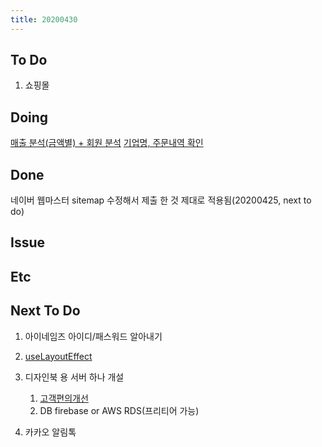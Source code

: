 ```yaml
---
title: 20200430
---
```


## To Do

1. 쇼핑몰

## Doing

[매출 분석(금액별) + 회원 분석](https://docs.google.com/spreadsheets/d/1dwSUoILubWhU6qzmKu8sl046kc7_Kjrq8DotOievHMs/edit?usp=drive_web&ouid=100720800830700981560)
[기업명, 주문내역 확인](https://docs.google.com/spreadsheets/d/1v8p4h45DnZfbxqHgYjVg4q_e18QBhC4UrQtg8DwmMxE/edit)

## Done

네이버 웹마스터 sitemap 수정해서 제출 한 것 제대로 적용됨(20200425, next to do)

## Issue

## Etc

## Next To Do

1. 아이네임즈 아이디/패스워드 알아내기

2. [useLayoutEffect](https://www.youtube.com/watch?v=ommC6fS1SZg&list=PLN3n1USn4xlmyw3ebYuZmGp60mcENitdM&index=4)
3. 디자인북 용 서버 하나 개설
   1. [ 고객편의개선 ](https://www.notion.so/ec91e42cfe2a40da8c1f01f5d3c83c4a)
   2. DB firebase or AWS RDS(프리티어 가능)
4. 카카오 알림톡
